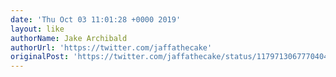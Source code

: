 ```yaml
---
date: 'Thu Oct 03 11:01:28 +0000 2019'
layout: like
authorName: Jake Archibald
authorUrl: 'https://twitter.com/jaffathecake'
originalPost: 'https://twitter.com/jaffathecake/status/1179713067770404865'
---
```


